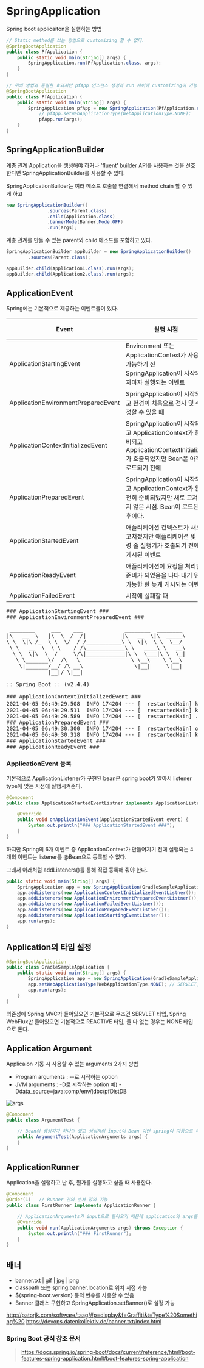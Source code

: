 # SpringApplication 

Spring boot applicaiton을 실행하는 방법

```java
// Static method를 쓰는 방법으로 customizing 할 수 없다.
@SpringBootApplication
public class PfApplication {
	public static void main(String[] args) {
		SpringApplication.run(PfApplication.class, args);
	}
}
```

```java
// 위의 방법과 동일한 효과지만 pfApp 인스턴스 생성과 run 사이에 customizing이 가능하다.
@SpringBootApplication
public class PfApplication {
	public static void main(String[] args) {
		SpringApplication pfApp = new SpringApplication(PfApplication.class); 
        	// pfApp.setWebApplicationType(WebApplicationType.NONE);
        	pfApp.run(args);
	}
}
```

## SpringApplicationBuilder

계층 관계 Application을 생성해야 하거나 'fluent' builder API를 사용하는 것을 선호한다면 SpringApplicationBuilder를 사용할 수 있다.

SpringApplicationBuilder는 여러 메소드 호출을 연결해서 method chain 할 수 있게 하고 

```java
new SpringApplicationBuilder()
               .sources(Parent.class)
               .child(Application.class)
               .bannerMode(Banner.Mode.OFF)
               .run(args);
```


계층 관계를 만들 수 있는 parent와 child 메소드를 포함하고 있다.

```java
SpringApplicationBuilder appBuilder = new SpringApplicationBuilder()
        .sources(Parent.class);

appBuilder.child(Application1.class).run(args);
appBuilder.child(Application2.class).run(args);
```


## ApplicationEvent

Spring에는 기본적으로 제공하는 이벤트들이 있다.

|Event|실행 시점|순서|비고|
|---|---|---|---|
|ApplicationStartingEvent|Environment 또는 ApplicationContext가 사용 가능하기 전 SpringApplication이 시작되자마자 실행되는 이벤트|1|app.addListeners()|
|ApplicationEnvironmentPreparedEvent|SpringApplication이 시작되고 환경이 처음으로 검사 및 수정할 수 있을 때|2|app.addListeners()|
|ApplicationContextInitializedEvent|SpringApplication이 시작되고 ApplicationContext가 준비되고 ApplicationContextInitializer가 호출되었지만 Bean은 아직 로드되기 전에|3|app.addListeners()|
|ApplicationPreparedEvent|SpringApplication이 시작되고 ApplicationContext가 완전히 준비되었지만 새로 고쳐지지 않은 시점. Bean이 로드된 후이다.|4|app.addListeners()|
|ApplicationStartedEvent|애플리케이션 컨텍스트가 새로 고쳐졌지만 애플리케이션 및 명령 줄 실행기가 호출되기 전에 게시된 이벤트|5|Bean 등록만으로 가능|
|ApplicationReadyEvent|애플리케이션이 요청을 처리할 준비가 되었음을 나타 내기 위해 가능한 한 늦게 게시되는 이벤트|6|Bean 등록만으로 가능|
|ApplicationFailedEvent|시작에 실패할 때|||

<pre>
### ApplicationStartingEvent ###
### ApplicationEnvironmentPreparedEvent ###

 ________     ___    ___             ________  ________ 
|\   __  \   |\  \  /  /|           |\   __  \|\  _____\
\ \  \|\ /_  \ \  \/  / /___________\ \  \|\  \ \  \__/ 
 \ \   __  \  \ \    / /\____________\ \   ____\ \   __\
  \ \  \|\  \  /     \/\|____________|\ \  \___|\ \  \_|
   \ \_______\/  /\   \                \ \__\    \ \__\ 
    \|_______/__/ /\ __\                \|__|     \|__| 
             |__|/ \|__|                                
             
:: Spring Boot :: (v2.4.4)

### ApplicationContextInitializedEvent ###
2021-04-05 06:49:29.508  INFO 174204 --- [  restartedMain] k.s.sample.GradleSampleApplication       : Starting GradleSampleApplication using Java 1.8.0_151 on DESKTOP-HPVS9RB with PID 174204 (D:\99.KYLEE\01.개인프로젝트\59.Study\study\Spring Boot\workspace\GradleSample\bin\main started by kylee in D:\99.KYLEE\01.개인프로젝트\59.Study\study\Spring Boot\workspace\GradleSample)
2021-04-05 06:49:29.511  INFO 174204 --- [  restartedMain] k.s.sample.GradleSampleApplication       : No active profile set, falling back to default profiles: default
2021-04-05 06:49:29.589  INFO 174204 --- [  restartedMain] .e.DevToolsPropertyDefaultsPostProcessor : Devtools property defaults active! Set 'spring.devtools.add-properties' to 'false' to disable
### ApplicationPreparedEvent ###
2021-04-05 06:49:30.300  INFO 174204 --- [  restartedMain] o.s.b.d.a.OptionalLiveReloadServer       : LiveReload server is running on port 35729
2021-04-05 06:49:30.318  INFO 174204 --- [  restartedMain] k.s.sample.GradleSampleApplication       : Started GradleSampleApplication in 1.167 seconds (JVM running for 4.053)
### ApplicationStartedEvent ###
### ApplicationReadyEvent ###
</pre>


### ApplicationEvent 등록

기본적으로 ApplicationListener가 구현된 bean은 spring boot가 알아서 listener type에 맞는 시점에 실행시켜준다.

```java
@Component
public class ApplicationStartedEventListner implements ApplicationListener<ApplicationStartedEvent>{

	@Override
	public void onApplicationEvent(ApplicationStartedEvent event) {
		System.out.println("### ApplicationStartedEvent ###");
	}
}
```

하지만 Spring의 6개 이벤트 중 ApplicationContext가 만들어지기 전에 실행되는 4개의 이벤트는 listener를 @Bean으로 등록할 수 없다.

그래서 아래처럼 addListeners()를 통해 직접 등록해 줘야 한다.

```java
public static void main(String[] args) {
    SpringApplication app = new SpringApplication(GradleSampleApplication.class);
    app.addListeners(new ApplicationContextInitializedEventListner());
    app.addListeners(new ApplicationEnvironmentPreparedEventListner());
    app.addListeners(new ApplicationFailedEventListner());
    app.addListeners(new ApplicationPreparedEventListner());
    app.addListeners(new ApplicationStartingEventListner());
    app.run(args);
}
```


## Application의 타입 설정

```java
@SpringBootApplication
public class GradleSampleApplication {
	public static void main(String[] args) {
		SpringApplication app = new SpringApplication(GradleSampleApplication.class);
		app.setWebApplicationType(WebApplicationType.NONE); // SERVLET, REACTIVE, NONE
		app.run(args);
	}
}
```

의존성에 Spring MVC가 들어있으면 기본적으로 무조건 SERVLET 타입,
Spring WebFlux만 들어있으면 기본적으로 REACTIVE 타입,
둘 다 없는 경우는 NONE 타입으로 돈다.


## Application Argument

Applicaion 기동 시 사용할 수 있는 arguments 2가지 방법

- Program arguments : --로 시작하는 option
- JVM arguments : -D로 시작하는 option 예) -Ddata_source=java:comp/env/jdbc/pfDistDB

![args](../../assets/img/args.png)

```java
@Component
public class ArgumentTest {

	// Bean의 생성자가 하나만 있고 생성자의 input이 Bean 이면 spring이 자동으로 해당 bean을 주입 해준다.
	public ArgumentTest(ApplicationArguments args) {
	}
}

```

## ApplicationRunner

Application을 실행하고 난 후, 뭔가를 실행하고 싶을 때 사용한다.

```java
@Component
@Order(1)   // Runner 간의 순서 정의 가능
public class FirstRunner implements ApplicationRunner {

    // ApplicationArguments가 input으로 들어오기 때문에 application의 args를 사용할 수 있다.
	@Override
	public void run(ApplicationArguments args) throws Exception {
		System.out.println("### FirstRunner");
	}
}
```


## 배너

- banner.txt | gif | jpg | png
- classpath 또는 spring.banner.location로 위치 지정 가능
- ${spring-boot.version} 등의 변수를 사용할 수 있음
- Banner 클래스 구현하고 SpringApplication.setBanner()로 설정 가능

http://patorjk.com/software/taag/#p=display&f=Graffiti&t=Type%20Something%20
https://devops.datenkollektiv.de/banner.txt/index.html


### Spring Boot 공식 참조 문서

> https://docs.spring.io/spring-boot/docs/current/reference/html/boot-features-spring-application.html#boot-features-spring-application
